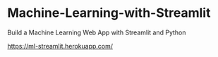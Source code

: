 # Machine-Learning-with-Streamlit

Build a Machine Learning Web App with Streamlit and Python

https://ml-streamlit.herokuapp.com/